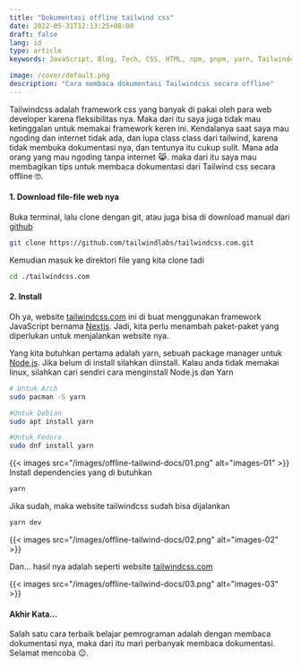 ```yaml
---
title: "Dokumentasi offline tailwind css"
date: 2022-05-31T12:13:25+08:00
draft: false
lang: id
type: article
keywords: JavaScript, Blog, Tech, CSS, HTML, npm, pnpm, yarn, Tailwindcss, Documentation

image: /cover/default.png
description: "Cara membaca dokumentasi Tailwindcss secara offline"
---
```


Tailwindcss adalah framework css yang banyak di pakai oleh para web developer karena fleksibilitas nya. Maka dari itu saya juga tidak mau ketinggalan untuk memakai framework keren ini. Kendalanya saat saya mau ngoding dan internet tidak ada, dan lupa class class dari tailwind, karena tidak membuka dokumentasi nya, dan tentunya itu cukup sulit. Mana ada orang yang mau ngoding tanpa internet 😹. maka dari itu saya mau membagikan tips untuk membaca dokumentasi dari Tailwind css secara offline 🤓.

#### 1. Download file-file web nya

Buka terminal, lalu clone dengan git, atau juga bisa di download manual dari [github](https://github.com/tailwindlabs/tailwindcss.com "github")
```sh
git clone https://github.com/tailwindlabs/tailwindcss.com.git
```
Kemudian masuk ke direktori file yang kita clone tadi
```sh
cd ./tailwindcss.com
```

#### 2. Install

Oh ya, website [tailwindcss.com](https://tailwindcss.com.com/ "tailwind css") ini di buat menggunakan framework JavaScript bernama [Nextjs](https://nextjs.org/ "nextjs"). Jadi, kita perlu menambah paket-paket yang diperlukan untuk menjalankan website nya.

Yang kita butuhkan pertama adalah yarn, sebuah package manager untuk [Node.js](https://nodejs.org/en/docs/ "nodejs"). Jika belum di install silahkan diinstall. Kalau anda tidak memakai linux, silahkan cari sendiri cara menginstall Node.js dan Yarn
```sh
# Untuk Arch
sudo pacman -S yarn

#Untuk Debian
sudo apt install yarn

#Untuk Fedora
sudo dnf install yarn
```
{{< images src="/images/offline-tailwind-docs/01.png" alt="images-01" >}}
Install dependencies yang di butuhkan

```sh
yarn
```
Jika sudah, maka website tailwindcss sudah bisa dijalankan
```sh
yarn dev
```

{{< images src="/images/offline-tailwind-docs/02.png" alt="images-02" >}}

Dan... hasil nya adalah seperti website [tailwindcss.com](https://tailwindcss.com.com/ "tailwind css")

{{< images src="/images/offline-tailwind-docs/03.png" alt="images-03" >}}

#### Akhir Kata...

Salah satu cara terbaik belajar pemrograman adalah dengan membaca dokumentasi nya, maka dari itu mari perbanyak membaca dokumentasi. Selamat mencoba 😉.
